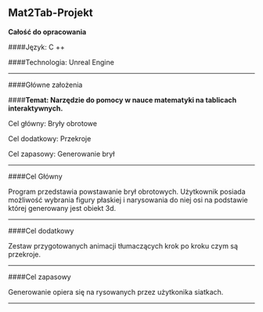 ## Mat2Tab-Projekt

**Całość do opracowania**

####Język: C ++

####Technologia: Unreal Engine

___

####Główne założenia


####**Temat: Narzędzie do pomocy w nauce matematyki na tablicach interaktywnych.**

Cel główny: Bryły obrotowe

Cel dodatkowy: Przekroje

Cel zapasowy: Generowanie brył

___

####Cel Główny

Program przedstawia powstawanie brył obrotowych. Użytkownik posiada możliwość wybrania figury płaskiej i narysowania do niej osi na podstawie której generowany jest obiekt 3d.

___

####Cel dodatkowy

Zestaw przygotowanych animacji tłumaczących krok po kroku czym są przekroje.

___

####Cel zapasowy

Generowanie opiera się na rysowanych przez użytkonika siatkach.

___
